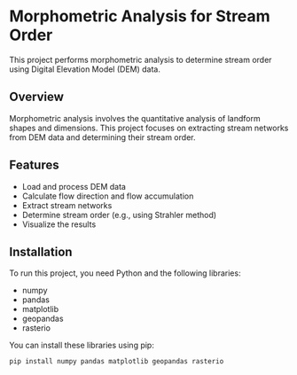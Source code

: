 # Morphometric Analysis for Stream Order

This project performs morphometric analysis to determine stream order using Digital Elevation Model (DEM) data.

## Overview

Morphometric analysis involves the quantitative analysis of landform shapes and dimensions. This project focuses on extracting stream networks from DEM data and determining their stream order.

## Features

- Load and process DEM data
- Calculate flow direction and flow accumulation
- Extract stream networks
- Determine stream order (e.g., using Strahler method)
- Visualize the results

## Installation

To run this project, you need Python and the following libraries:

- numpy
- pandas
- matplotlib
- geopandas
- rasterio

You can install these libraries using pip:

```bash
pip install numpy pandas matplotlib geopandas rasterio


